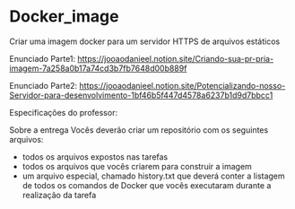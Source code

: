 # Docker_image
Criar uma imagem docker para um servidor HTTPS de arquivos estáticos

Enunciado Parte1: https://jooaodanieel.notion.site/Criando-sua-pr-pria-imagem-7a258a0b17a74cd3b7fb7648d00b889f

Enunciado Parte2: https://jooaodanieel.notion.site/Potencializando-nosso-Servidor-para-desenvolvimento-1bf46b5f447d4578a6237b1d9d7bbcc1

Especificações do professor:

  Sobre a entrega
  Vocês deverão criar um repositório com os seguintes arquivos:
  - todos os arquivos expostos nas tarefas
  - todos os arquivos que vocês criarem para construir a imagem
  - um arquivo especial, chamado history.txt que deverá conter a listagem de todos os comandos de Docker que vocês executaram durante a realização da tarefa
